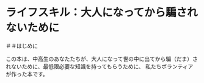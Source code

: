# ライフスキル：大人になってから騙されないために

＃＃はじめに

この本は、中高生のあなたたちが、大人になって世の中に出てから騙（だま）されないために、最低限必要な知識を持ってもらうために、
私たちボランティアが作った本です。
